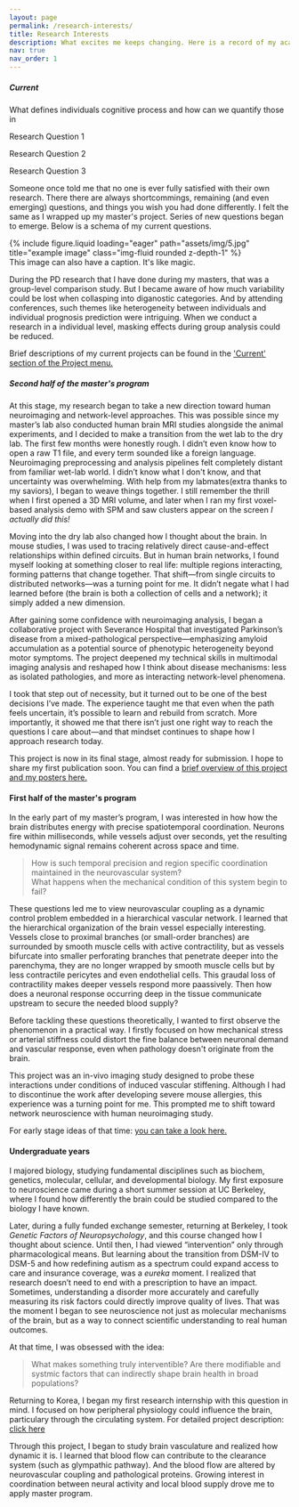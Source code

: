 ```yaml
---
layout: page
permalink: /research-interests/
title: Research Interests
description: What excites me keeps changing. Here is a record of my academic journey and current curiosities. Reading from the bottom section might help, since the sections are in reverse chronological order.
nav: true
nav_order: 1
---
```


<h5 style="font-weight:700;">Current</h5>
What defines individuals cognitive process and how can we quantify those in 

Research Question 1

Research Question 2

Research Question 3




Someone once told me that no one is ever fully satisfied with their own research. There there are always shortcommings, remaining (and even emerging) questions, and things you wish you had done differently. I felt the same as I wrapped up my master's project. Series of new questions began to emerge. Below is a schema of my current questions.

<div class="row">
    <div class="col-sm mt-3 mt-md-0">
        {% include figure.liquid loading="eager" path="assets/img/5.jpg" title="example image" class="img-fluid rounded z-depth-1" %}
    </div>
</div>
<div class="caption">
    This image can also have a caption. It's like magic.
</div>

During the PD research that I have done during my masters, that was a group-level comparison study. But I became aware of how much variability could be lost when collasping into diganostic categories. And by attending conferences, such themes like heterogeneity between individuals and individual prognosis prediction were intriguing. When we conduct a research in a individual level, masking effects during group analysis could be reduced.

Brief descriptions of my current projects can be found in the ['Current' section of the Project menu.](https://eunahyang.github.io/projects/)

<h5 style="font-weight:700;">Second half of the master's program</h5>

At this stage, my research began to take a new direction toward human neuroimaging and network-level approaches. This was possible since my master’s lab also conducted human brain MRI studies alongside the animal experiments, and I decided to make a transition from the wet lab to the dry lab. The first few months were honestly rough. I didn’t even know how to open a raw T1 file, and every term sounded like a foreign language. Neuroimaging preprocessing and analysis pipelines felt completely distant from familiar wet-lab world. I didn’t know what I don't know, and that uncertainty was overwhelming. With help from my labmates(extra thanks to my saviors), I began to weave things together. I still remember the thrill when I first opened a 3D MRI volume, and later when I ran my first voxel-based analysis demo with SPM and saw clusters appear on the screen <i>I actually did this!</i>

Moving into the dry lab also changed how I thought about the brain. In mouse studies, I was used to tracing relatively direct cause-and-effect relationships within defined circuits. But in human brain networks, I found myself looking at something closer to real life: multiple regions interacting, forming patterns that change together. That shift—from single circuits to distributed networks—was a turning point for me. It didn’t negate what I had learned before (the brain is both a collection of cells and a network); it simply added a new dimension. 

After gaining some confidence with neuroimaging analysis, I began a collaborative project with Severance Hospital that investigated Parkinson’s disease from a mixed-pathological perspective—emphasizing amyloid accumulation as a potential source of phenotypic heterogeneity beyond motor symptoms. The project deepened my technical skills in multimodal imaging analysis and reshaped how I think about disease mechanisms: less as isolated pathologies, and more as interacting network-level phenomena. 

I took that step out of necessity, but it turned out to be one of the best decisions I’ve made. The experience taught me that even when the path feels uncertain, it’s possible to learn and rebuild from scratch. More importantly, it showed me that there isn’t just one right way to reach the questions I care about—and that mindset continues to shape how I approach research today.

This project is now in its final stage, almost ready for submission. I hope to share my first publication soon. You can find a [brief overview of this project and my posters here.](https://eunahyang.github.io/projects/pd-amyloid/)

<h4 style="font-weight:700;">First half of the master's program</h4>

In the early part of my master’s program, I was interested in how how the brain distributes energy with precise spatiotemporal coordination. Neurons fire within milliseconds, while vessels adjust over seconds, yet the resulting hemodynamic signal remains coherent across space and time.

> How is such temporal precision and region specific coordination maintained in the neurovascular system?<br>What happens when the mechanical condition of this system begin to fail?

These questions led me to view neurovascular coupling as a dynamic control problem embedded in a hierarchical vascular network. I learned that the hierarchical organization of the brain vessel especially interesting. Vessels close to proximal branches (or small-order branches) are surrounded by smooth muscle cells with active contractility, but as vessels bifurcate into smaller perforating branches that penetrate deeper into the parenchyma, they are no longer wrapped by smooth muscle cells but by less contractile pericytes and even endothelial cells. This graudal loss of contractility makes deeper vessels respond more paassively. Then how does a neuronal response occurring deep in the tissue communicate upstream to secure the needed blood supply?

Before tackling these questions theoretically, I wanted to first observe the phenomenon in a practical way. I firstly focused on how mechanical stress or arterial stiffness could distort the fine balance between neuronal demand and vascular response, even when pathology doesn't originate from the brain.

This project was an in-vivo imaging study designed to probe these interactions under conditions of induced vascular stiffening. Although I had to discontinue the work after developing severe mouse allergies, this experience was a turning point for me. This prompted me to shift toward network neuroscience with human neuroimaging study.

For early stage ideas of that time: [you can take a look here.](https://eunahyang.github.io/projects/pericyte-NVJ/)

<h4 style="font-weight:700;">Undergraduate years</h4>

I majored biology, studying fundamental disciplines such as biochem, genetics, molecular, cellular, and developmental biology. My first exposure to neuroscience came during a short summer session at UC Berkeley, where I found how differently the brain could be studied compared to the biology I have known.  

Later, during a fully funded exchange semester, returning at Berkeley, I took <i>Genetic Factors of Neuropsychology</i>, and this course changed how I thought about science. Until then, I had viewed “intervention” only through pharmacological means. But learning about the transition from DSM-IV to DSM-5 and how redefining autism as a spectrum could expand access to care and insurance coverage, was a <i>eureka</i> moment. I realized that research doesn’t need to end with a prescription to have an impact. 
Sometimes, understanding a disorder more accurately and carefully measuring its risk factors could directly improve quality of lives. That was the moment I began to see neuroscience not just as molecular mechanisms of the brain, but as a way to connect scientific understanding to real human outcomes.

At that time, I was obsessed with the idea:
> What makes something truly interventible? Are there modifiable and systmic factors that can indirectly shape brain health in broad populations?

Returning to Korea, I began my first research internship with this question in mind. I focused on how peripheral physiology could influence the brain, particulary through the circulating system. 
For detailed project description: [click here](https://eunahyang.github.io/projects/eosinophil-bbb/)

Through this project, I began to study brain vasculature and realized how dynamic it is. I learned that blood flow can contribute to the clearance system (such as glympathic pathway). And the blood flow are altered by neurovascular coupling and pathological proteins. Growing interest in coordination between neural activity and local blood supply drove me to apply master program.
